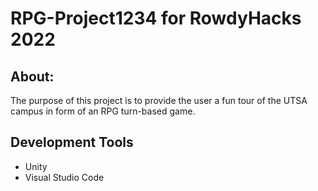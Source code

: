 # RPG-Project1234 for RowdyHacks 2022

## About:
The purpose of this project is to provide the user a fun tour of the UTSA campus in form of an RPG turn-based game. 

## Development Tools
* Unity
* Visual Studio Code
